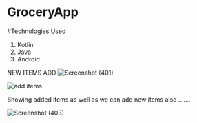 # GroceryApp






#Technologies Used 
1. Kotlin 
2. Java
3. Android

NEW ITEMS ADD
![Screenshot (401)](https://user-images.githubusercontent.com/89838366/192011425-de29bd80-7864-4752-8b5a-af9cf404d067.png)




![add items](https://user-images.githubusercontent.com/89838366/192011611-abd47447-49b0-4549-be0b-9b402e0c1a98.png)





Showing added items as well as we can add new items also .......

![Screenshot (403)](https://user-images.githubusercontent.com/89838366/192011687-ac420a36-84f1-4505-863c-261ddfa611d7.png)











